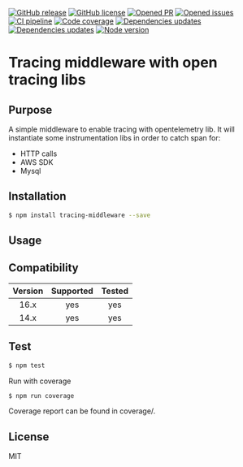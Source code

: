 [![GitHub release](https://img.shields.io/npm/v/tracing-middleware.svg)](https://github.com/VoodooTeam/tracing-middleware/releases/)
[![GitHub license](https://img.shields.io/github/license/VoodooTeam/tracing-middleware.svg)](https://github.com/VoodooTeam/tracing-middleware/blob/master/LICENSE)
[![Opened PR](https://img.shields.io/github/issues-pr-raw/VoodooTeam/tracing-middleware.svg)](https://github.com/VoodooTeam/tracing-middleware/pulls)
[![Opened issues](https://img.shields.io/github/issues/VoodooTeam/tracing-middleware.svg)](https://github.com/VoodooTeam/tracing-middleware/issues)
[![CI pipeline](https://img.shields.io/github/workflow/status/VoodooTeam/tracing-middleware/Node.js%20CI/main.svg)](https://github.com/VoodooTeam/tracing-middleware/actions?query=workflow%3A%22Node.js+CI%22)
[![Code coverage](https://img.shields.io/codecov/c/github/VoodooTeam/tracing-middleware.svg)](https://codecov.io/gh/VoodooTeam/tracing-middleware)
[![Dependencies updates](https://img.shields.io/david/VoodooTeam/tracing-middleware.svg)](https://github.com/VoodooTeam/tracing-middleware)
[![Dependencies updates](https://img.shields.io/david/dev/VoodooTeam/tracing-middleware.svg)](https://github.com/VoodooTeam/tracing-middleware)
[![Node version](https://img.shields.io/node/v-lts/tracing-middleware.svg)](https://github.com/VoodooTeam/tracing-middleware)

# Tracing middleware with open tracing libs

## Purpose

A simple middleware to enable tracing with opentelemetry lib.
It will instantiate some instrumentation libs in order to catch span for:
* HTTP calls
* AWS SDK
* Mysql

## Installation

```bash
$ npm install tracing-middleware --save
```

## Usage


## Compatibility


| Version       | Supported     | Tested         |
|:-------------:|:-------------:|:--------------:|
| 16.x          | yes           | yes            |
| 14.x          | yes           | yes            |

## Test

```bash
$ npm test
```

Run with coverage

```bash
$ npm run coverage
```

Coverage report can be found in coverage/.

## License

MIT
